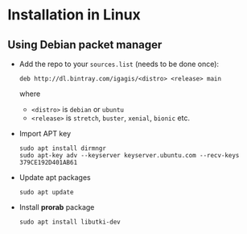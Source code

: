 # Installation in Linux

## Using Debian packet manager
- Add the repo to your `sources.list` (needs to be done once):
  ```
  deb http://dl.bintray.com/igagis/<distro> <release> main
  ```
  where
  - `<distro>` is `debian` or `ubuntu`
  - `<release>` is `stretch`, `buster`, `xenial`, `bionic` etc.
  

- Import APT key

  ```
  sudo apt install dirmngr
  sudo apt-key adv --keyserver keyserver.ubuntu.com --recv-keys 379CE192D401AB61
  ```

- Update apt packages

  ```
  sudo apt update
  ```

- Install **prorab** package

  ```
  sudo apt install libutki-dev
  ```
